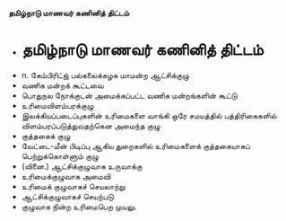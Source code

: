 **தமிழ்நாடு மாணவர் கணினித் திட்டம்**
- # தமிழ்நாடு மாணவர் கணினித் திட்டம்
- n. கேம்பிரிட்ஜ் பல்கலைக்கழக மாமன்ற  ஆட்சிக்குழு
- வணிக மன்றக் கூட்டவை
- பொதுநல  நோக்குடன் அமைக்கப்பட்ட வணிக மன்றங்களின் கூட்டு
- உரிமைவிளம்பரக்குழு
- இலக்கியப்படைப்புகளின் உரிமைகளை வாங்கி ஒரே சமயத்தில் பத்திரிகைகளில் விளம்பரப்படுத்துவதற்கென அமைந்த குழு
- குத்தகைக் குழு
- வேட்டை-மீன் பிடிப்பு ஆகிய துறைகளில் உரிமைகளைக் குத்தகையாகப் பெற்றுக்கொள்ளும் குழு
- (வினை.) ஆட்சிக்குழுவாக உருவாக்கு
-  உரிமைக்குழுவாக அமைவி
- உரிமைக்  குழுவாகச் செயலாற்று
- ஆட்சிக்குழுவாகச் செயற்படு
- குழுவாக நின்ற உரிமைபெற முயலு.

